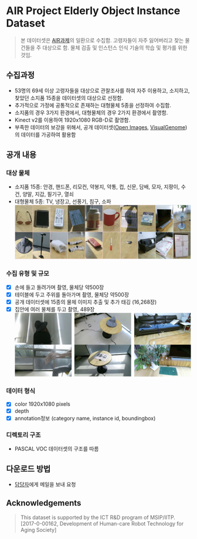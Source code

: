 # AIR Project Elderly Object Instance Dataset
> 본 데이터셋은 [AIR과제](https://ai4robot.github.io/)의 일환으로 수집함.
> 고령자들이 자주 잃어버리고 찾는 물건들을 주 대상으로 함.
> 물체 검출 및 인스턴스 인식 기술의 학습 및 평가를 위한 것임.

## 수집과정
* 53명의 69세 이상 고령자들을 대상으로 관찰조사를 하여 자주 이용하고, 소지하고, 찾았던 소지품 15종을 데이터셋의 대상으로 선정함.
* 추가적으로 가정에 공통적으로 존재하는 대형물체 5종을 선정하여 수집함.
* 소지품의 경우 3가지 환경에서, 대형물체의 경우 2가지 환경에서 촬영함.
* Kinect v2를 이용하여 1920x1080 RGB-D로 촬영함.
* 부족한 데이터의 보강을 위해서, 공개 데이터셋([Open Images](https://storage.googleapis.com/openimages/web/index.html), [VisualGenome](https://visualgenome.org/))의 데이터를 가공하여 활용함

## 공개 내용
### 대상 물체
* 소지품 15종: 안경, 핸드폰, 리모컨, 약봉지, 약통, 컵, 신문, 담배, 모자, 지팡이, 수건, 양말, 지갑, 필기구, 열쇠
* 대형물체 5종: TV, 냉장고, 선풍기, 침구, 소파
![Example of instances](image/objects.png) 

### 수집 유형 및 규모
* [x] 손에 들고 돌려가며 촬영, 물체당 약500장
* [x] 테이블에 두고 주위를 돌아가며 촬영, 물체당 약500장
* [x] 공개 데이터셋에 15종의 물체 이미지 추출 및 추가 태깅 (16,268장)
* [x] 집안에 여러 물체를 두고 촬영, 489장
![Example of cases](image/cases.png) 

### 데이터 형식
* [x] color 1920x1080 pixels
* [x] depth
* [x] annotation정보 (category name, instance id, boundingbox)

### 디렉토리 구조
* PASCAL VOC 데이터셋의 구조를 따름

## 다운로드 방법
* [담당자](yochin@etri.re.kr)에게 메일을 보내 요청

## Acknowledgements
> This dataset is supported by the ICT R&D program of MSIP/IITP. [2017-0-00162, Development of Human-care Robot Technology for Aging Society]
